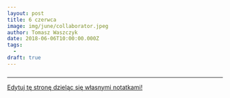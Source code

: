 ```yaml
---
layout: post
title: 6 czerwca
image: img/june/collaborator.jpeg
author: Tomasz Waszczyk
date: 2018-06-06T10:00:00.000Z
tags:
  - 
draft: true
---
```


### 

---

<a href="https://github.com/TomaszWaszczyk/historia.waszczyk.com/edit/master/src/content/june-6.md" target="_blank">Edytuj tę stronę dzieląc się własnymi notatkami!</a>
